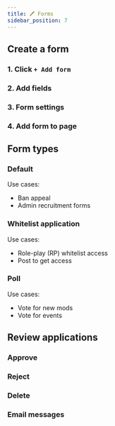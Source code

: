 ```yaml
---
title: 🖊️ Forms
sidebar_position: 7
---
```


## Create a form

### 1. Click `+ Add form`

### 2. Add fields

### 3. Form settings

### 4. Add form to page

## Form types

### Default

Use cases:
- Ban appeal
- Admin recruitment forms

### Whitelist application

Use cases:
- Role-play (RP) whitelist access
- Post to get access


### Poll

Use cases:
- Vote for new mods
- Vote for events

## Review applications

### Approve

### Reject

### Delete

### Email messages